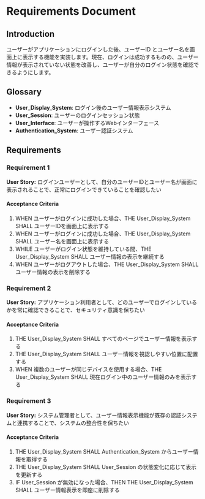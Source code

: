 # Requirements Document

## Introduction

ユーザーがアプリケーションにログインした後、ユーザーID とユーザー名を画面上に表示する機能を実装します。現在、ログインは成功するものの、ユーザー情報が表示されていない状態を改善し、ユーザーが自分のログイン状態を確認できるようにします。

## Glossary

- **User_Display_System**: ログイン後のユーザー情報表示システム
- **User_Session**: ユーザーのログインセッション状態
- **User_Interface**: ユーザーが操作するWebインターフェース
- **Authentication_System**: ユーザー認証システム

## Requirements

### Requirement 1

**User Story:** ログインユーザーとして、自分のユーザーIDとユーザー名が画面に表示されることで、正常にログインできていることを確認したい

#### Acceptance Criteria

1. WHEN ユーザーがログインに成功した場合、THE User_Display_System SHALL ユーザーIDを画面上に表示する
2. WHEN ユーザーがログインに成功した場合、THE User_Display_System SHALL ユーザー名を画面上に表示する
3. WHILE ユーザーがログイン状態を維持している間、THE User_Display_System SHALL ユーザー情報の表示を継続する
4. WHEN ユーザーがログアウトした場合、THE User_Display_System SHALL ユーザー情報の表示を削除する

### Requirement 2

**User Story:** アプリケーション利用者として、どのユーザーでログインしているかを常に確認できることで、セキュリティ意識を保ちたい

#### Acceptance Criteria

1. THE User_Display_System SHALL すべてのページでユーザー情報を表示する
2. THE User_Display_System SHALL ユーザー情報を視認しやすい位置に配置する
3. WHEN 複数のユーザーが同じデバイスを使用する場合、THE User_Display_System SHALL 現在ログイン中のユーザー情報のみを表示する

### Requirement 3

**User Story:** システム管理者として、ユーザー情報表示機能が既存の認証システムと連携することで、システムの整合性を保ちたい

#### Acceptance Criteria

1. THE User_Display_System SHALL Authentication_System からユーザー情報を取得する
2. THE User_Display_System SHALL User_Session の状態変化に応じて表示を更新する
3. IF User_Session が無効になった場合、THEN THE User_Display_System SHALL ユーザー情報表示を即座に削除する